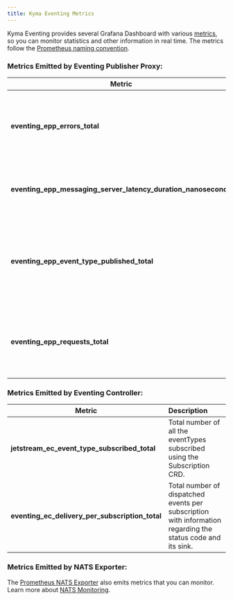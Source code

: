 ```yaml
---
title: Kyma Eventing Metrics
---
```


Kyma Eventing provides several Grafana Dashboard with various [metrics](./evnt-02-eventing-metrics.md), so you can monitor statistics and other information in real time.
The metrics follow the [Prometheus naming convention](https://prometheus.io/docs/practices/naming/).

### Metrics Emitted by Eventing Publisher Proxy:

| Metric                                                         | Description                                                                               |
|----------------------------------------------------------------|:------------------------------------------------------------------------------------------|
| **eventing_epp_errors_total**                                  | Total number of errors while sending events to the messaging server.                      |
| **eventing_epp_messaging_server_latency_duration_nanoseconds** | Duration of sending events to the messaging server.                                       |
| **eventing_epp_event_type_published_total**                    | Total number of event publishing requests to the messaging server for a given event type. |
| **eventing_epp_requests_total**                                | Total number of event publishing requests to the messaging server.                        |

### Metrics Emitted by Eventing Controller:

| Metric                                          | Description                                                                                                 |
|-------------------------------------------------|:------------------------------------------------------------------------------------------------------------|
| **jetstream_ec_event_type_subscribed_total**    | Total number of all the eventTypes subscribed using the Subscription CRD.                                   |
| **eventing_ec_delivery_per_subscription_total** | Total number of dispatched events per subscription with information regarding the status code and its sink. |

### Metrics Emitted by NATS Exporter:

The [Prometheus NATS Exporter](https://github.com/nats-io/prometheus-nats-exporter) also emits metrics that you can monitor. Learn more about [NATS Monitoring](https://docs.nats.io/running-a-nats-service/configuration/monitoring#jetstream-information).  
 
